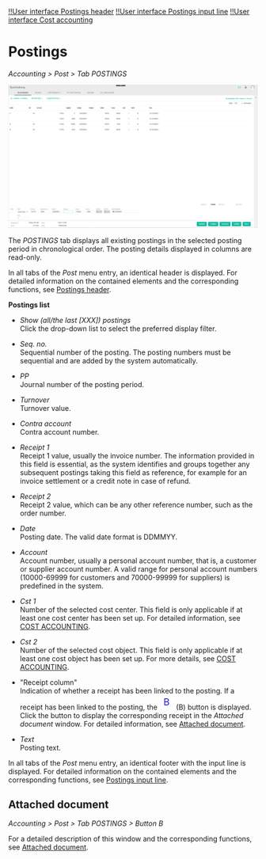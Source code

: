 [!!User interface Postings header](./01_Header.md)
[!!User interface Postings input line](./01_InputLine.md)
[!!User interface Cost accounting](./02e_CostAccounting.md)

# Postings

*Accounting > Post > Tab POSTINGS*

![Post](../../Assets/Screenshots/RetailSuiteAccounting/Book/Bookings/Bookings.png "[Post]")

The *POSTINGS* tab displays all existing postings in the selected posting period in chronological order. The posting details displayed in columns are read-only.

In all tabs of the *Post* menu entry, an identical header is displayed. For detailed information on the contained elements and the corresponding functions, see [Postings header](./01_Header.md).

**Postings list**

- *Show (all/the last [XXX]) postings*    
    Click the drop-down list to select the preferred display filter.

- *Seq. no.*  
    Sequential number of the posting. The posting numbers must be sequential and are added by the system automatically.

- *PP*  
    Journal number of the posting period.

- *Turnover*  
    Turnover value.

- *Contra account*  
    Contra account number.

- *Receipt 1*  
    Receipt 1 value, usually the invoice number. The information provided in this field is essential, as the system identifies and groups together any subsequent postings taking this field as reference, for example for an invoice settlement or a credit note in case of refund.

- *Receipt 2*  
    Receipt 2 value, which can be any other reference number, such as the order number.

- *Date*  
    Posting date. The valid date format is DDMMYY.

- *Account*  
    Account number, usually a personal account number, that is, a customer or supplier account number. A valid range for personal account numbers (10000-69999 for customers and 70000-99999 for suppliers) is predefined in the system.

- *Cst 1*  
    Number of the selected cost center. This field is only applicable if at least one cost center has been set up. For detailed information, see [COST ACCOUNTING](./02e_CostAccounting.md).

- *Cst 2*  
    Number of the selected cost object. This field is only applicable if at least one cost object has been set up. For more details, see [COST ACCOUNTING](./02e_CostAccounting.md).

- "Receipt column"  
    Indication of whether a receipt has been linked to the posting. If a receipt has been linked to the posting, the ![B](../../Assets/Icons/Beleg.png "[B]") (B) button is displayed. Click the button to display the corresponding receipt in the *Attached document* window. For detailed information, see [Attached document](#attached-document).

[comment]: <> (Namenlose Spalte, Bug / FETA Ticket?)

- *Text*  
    Posting text.

In all tabs of the *Post* menu entry, an identical footer with the input line is displayed. For detailed information on the contained elements and the corresponding functions, see [Postings input line](./01_InputLine.md).



## Attached document

*Accounting > Post > Tab POSTINGS > Button B*

For a detailed description of this window and the corresponding functions, see [Attached document](./01_Header.md#attached-document).
